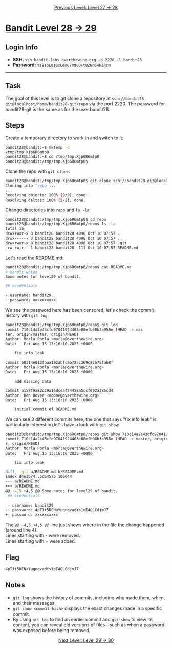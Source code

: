 <p align="center">
<a href="level-27→28.md">Previous Level: Level 27 → 28</a>
</p>

# [Bandit Level 28 → 29](https://overthewire.org/wargames/bandit/bandit29.html)

## Login Info
- **SSH:** `ssh bandit.labs.overthewire.org -p 2220 -l bandit28`
- **Password:** `Yz9IpL0sBcCeuG7m9uQFt8ZNpS4HZRcN`

---

## Task 
The goal of this level is to git clone a repository at `ssh://bandit28-git@localhost/home/bandit28-git/repo` via the port 2220. The password for bandit28-git is the same as for the user bandit28.  

## Steps
Create a temporary directory to work in and switch to it:
```bash
bandit28@bandit:~$ mktemp -d
/tmp/tmp.Xjp6R6mtp0
bandit28@bandit:~$ cd /tmp/tmp.Xjp6R6mtp0
bandit28@bandit:/tmp/tmp.Xjp6R6mtp0$ 
```

Clone the repo with `git clone`:
```bash
bandit28@bandit:/tmp/tmp.Xjp6R6mtp0$ git clone ssh://bandit28-git@localhost:2220/home/bandit28-git/repo
Cloning into 'repo'...
...
Receiving objects: 100% (9/9), done.
Resolving deltas: 100% (2/2), done.
```
Change directories into `repo` and `ls -la`:
```bash
bandit28@bandit:/tmp/tmp.Xjp6R6mtp0$ cd repo
bandit28@bandit:/tmp/tmp.Xjp6R6mtp0/repo$ ls -la
total 16
drwxrwxr-x 3 bandit28 bandit28 4096 Oct 10 07:57 .
drwx------ 3 bandit28 bandit28 4096 Oct 10 07:57 ..
drwxrwxr-x 8 bandit28 bandit28 4096 Oct 10 07:57 .git
-rw-rw-r-- 1 bandit28 bandit28  111 Oct 10 07:57 README.md
```
Let's read the README.md:
```bash
bandit28@bandit:/tmp/tmp.Xjp6R6mtp0/repo$ cat README.md
# Bandit Notes
Some notes for level29 of bandit.

## credentials

- username: bandit29
- password: xxxxxxxxxx
```
We see the password here has been censored, let's check the commit history with `git log`:
```bash
bandit28@bandit:/tmp/tmp.Xjp6R6mtp0/repo$ git log
commit 710c14a2e43cfd97041924403e00efb00b3a956e (HEAD -> mas
ter, origin/master, origin/HEAD)
Author: Morla Porla <morla@overthewire.org>
Date:   Fri Aug 15 13:16:10 2025 +0000

    fix info leak

commit 68314e012fbaa192abfc9b78ac369c82b75fab8f
Author: Morla Porla <morla@overthewire.org>
Date:   Fri Aug 15 13:16:10 2025 +0000

    add missing data

commit a158f9a82c29a16dcea474458a5ccf692a385cd4
Author: Ben Dover <noone@overthewire.org>
Date:   Fri Aug 15 13:16:10 2025 +0000

    initial commit of README.md
```
We can see 3 different commits here, the one that says "fix info leak" is particularly interesting let's have a look with `git show`:
```bash
bandit28@bandit:/tmp/tmp.Xjp6R6mtp0/repo$ git show 710c14a2e43cfd97041924403e00efb00b3a956e
commit 710c14a2e43cfd97041924403e00efb00b3a956e (HEAD -> master, origin/maste
r, origin/HEAD)
Author: Morla Porla <morla@overthewire.org>
Date:   Fri Aug 15 13:16:10 2025 +0000

    fix info leak

diff --git a/README.md b/README.md
index d4e3b74..5c6457b 100644
--- a/README.md
+++ b/README.md
@@ -4,5 +4,5 @@ Some notes for level29 of bandit.
 ## credentials
 
 - username: bandit29
-- password: 4pT1t5DENaYuqnqvadYs1oE4QLCdjmJ7
+- password: xxxxxxxxxx
```
The `@@ -4,5 +4,5 @@` line just shows where in the file the change happened (around line 4).  
Lines starting with - were removed.  
Lines starting with + were added.

## Flag
```bash
4pT1t5DENaYuqnqvadYs1oE4QLCdjmJ7
```

## Notes
- `git log` shows the history of commits, including who made them, when, and their messages.
- `git show <commit-hash>` displays the exact changes made in a specific commit.
- By using `git log` to find an earlier commit and `git show` to view its content, you can reveal old versions of files—such as when a password was exposed before being removed.

<p align="center">
<a href="level-29→30.md">Next Level: Level 29 → 30</a>
</p>


